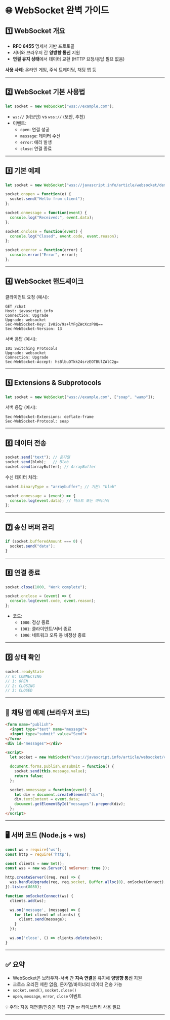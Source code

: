
# 🌐 WebSocket 완벽 가이드

## 1️⃣ WebSocket 개요

- **RFC 6455** 명세서 기반 프로토콜
- 서버와 브라우저 간 **양방향 통신** 지원
- **연결 유지 상태**에서 데이터 교환 (HTTP 요청/응답 필요 없음)

**사용 사례**: 온라인 게임, 주식 트레이딩, 채팅 앱 등

---

## 2️⃣ WebSocket 기본 사용법

```javascript
let socket = new WebSocket("wss://example.com");
```

- `ws://` (비보안) vs `wss://` (보안, 추천)
- 이벤트:
    - `open`: 연결 성공
    - `message`: 데이터 수신
    - `error`: 에러 발생
    - `close`: 연결 종료

---

## 3️⃣ 기본 예제

```javascript
let socket = new WebSocket("wss://javascript.info/article/websocket/demo/hello");

socket.onopen = function(e) {
  socket.send("Hello from client");
};

socket.onmessage = function(event) {
  console.log("Received:", event.data);
};

socket.onclose = function(event) {
  console.log("Closed", event.code, event.reason);
};

socket.onerror = function(error) {
  console.error("Error", error);
};
```

---

## 4️⃣ WebSocket 핸드셰이크

클라이언트 요청 (예시):

```http
GET /chat
Host: javascript.info
Connection: Upgrade
Upgrade: websocket
Sec-WebSocket-Key: Iv8io/9s+lYFgZWcXczP8Q==
Sec-WebSocket-Version: 13
```

서버 응답 (예시):

```http
101 Switching Protocols
Upgrade: websocket
Connection: Upgrade
Sec-WebSocket-Accept: hsBlbuDTkk24srzEOTBUlZAlC2g=
```

---

## 5️⃣ Extensions & Subprotocols

```javascript
let socket = new WebSocket("wss://example.com", ["soap", "wamp"]);
```

서버 응답 (예시):

```http
Sec-WebSocket-Extensions: deflate-frame
Sec-WebSocket-Protocol: soap
```

---

## 6️⃣ 데이터 전송

```javascript
socket.send("text"); // 문자열
socket.send(blob);   // Blob
socket.send(arrayBuffer); // ArrayBuffer
```

수신 데이터 처리:

```javascript
socket.binaryType = "arraybuffer"; // 기본: "blob"

socket.onmessage = (event) => {
  console.log(event.data); // 텍스트 또는 바이너리
};
```

---

## 7️⃣ 송신 버퍼 관리

```javascript
if (socket.bufferedAmount === 0) {
  socket.send("data");
}
```

---

## 8️⃣ 연결 종료

```javascript
socket.close(1000, "Work complete");

socket.onclose = (event) => {
  console.log(event.code, event.reason);
};
```

- 코드:
    - `1000`: 정상 종료
    - `1001`: 클라이언트/서버 종료
    - `1006`: 네트워크 오류 등 비정상 종료

---

## 9️⃣ 상태 확인

```javascript
socket.readyState
// 0: CONNECTING
// 1: OPEN
// 2: CLOSING
// 3: CLOSED
```

---

## 🔨 채팅 앱 예제 (브라우저 코드)

```html
<form name="publish">
  <input type="text" name="message">
  <input type="submit" value="Send">
</form>
<div id="messages"></div>

<script>
  let socket = new WebSocket("wss://javascript.info/article/websocket/chat/ws");

  document.forms.publish.onsubmit = function() {
    socket.send(this.message.value);
    return false;
  };

  socket.onmessage = function(event) {
    let div = document.createElement("div");
    div.textContent = event.data;
    document.getElementById("messages").prepend(div);
  };
</script>
```

---

## 🖥️ 서버 코드 (Node.js + ws)

```javascript
const ws = require('ws');
const http = require('http');

const clients = new Set();
const wss = new ws.Server({ noServer: true });

http.createServer((req, res) => {
  wss.handleUpgrade(req, req.socket, Buffer.alloc(0), onSocketConnect);
}).listen(8080);

function onSocketConnect(ws) {
  clients.add(ws);

  ws.on('message', (message) => {
    for (let client of clients) {
      client.send(message);
    }
  });

  ws.on('close', () => clients.delete(ws));
}
```

---

## ✅ 요약

- WebSocket은 브라우저-서버 간 **지속 연결**을 유지해 **양방향 통신** 지원
- 크로스 오리진 제한 없음, 문자열/바이너리 데이터 전송 가능
- `socket.send()`, `socket.close()`
- `open`, `message`, `error`, `close` 이벤트

💡 주의: 자동 재연결/인증은 직접 구현 or 라이브러리 사용 필요

---
